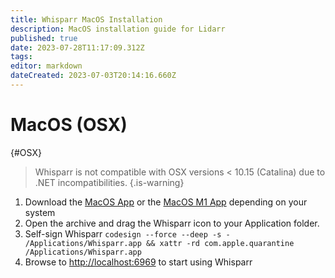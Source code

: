 ```yaml
---
title: Whisparr MacOS Installation
description: MacOS installation guide for Lidarr
published: true
date: 2023-07-28T11:17:09.312Z
tags: 
editor: markdown
dateCreated: 2023-07-03T20:14:16.660Z
---
```


# MacOS (OSX)

{#OSX}

> Whisparr is not compatible with OSX versions < 10.15 (Catalina) due to .NET incompatibilities.
{.is-warning}

1. Download the [MacOS App](https://whisparr.servarr.com/v1/update/nightly/updatefile?os=osx&runtime=netcore&arch=x64&installer=true) or  the [MacOS M1 App](https://whisparr.servarr.com/v1/update/nightly/updatefile?os=osx&runtime=netcore&arch=arm64&installer=true) depending on your system
1. Open the archive and drag the Whisparr icon to your Application folder.
1. Self-sign Whisparr `codesign --force --deep -s - /Applications/Whisparr.app && xattr -rd com.apple.quarantine /Applications/Whisparr.app`
1. Browse to <http://localhost:6969> to start using Whisparr
